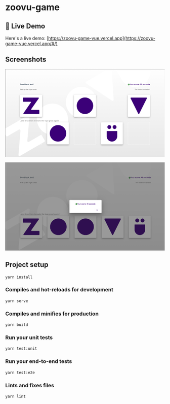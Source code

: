 # zoovu-game

## :link: Live Demo

Here's a live demo: [https://zoovu-game-vue.vercel.app](https://zoovu-game-vue.vercel.app/#/)

## Screenshots

![Zoovue Game](screenshot1.png)

![Zoovue Game](screenshot2.png)

## Project setup
```
yarn install
```

### Compiles and hot-reloads for development
```
yarn serve
```

### Compiles and minifies for production
```
yarn build
```

### Run your unit tests
```
yarn test:unit
```

### Run your end-to-end tests
```
yarn test:e2e
```

### Lints and fixes files
```
yarn lint
```

